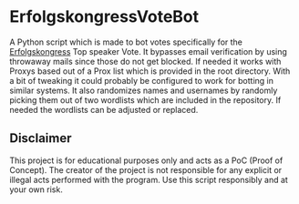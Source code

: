  # ErfolgskongressVoteBot
A Python script which is made to bot votes specifically for the [Erfolgskongress](https://www.erfolgskongress.de) Top speaker Vote. It bypasses email verification by using throwaway mails since those do not get blocked. If needed it works with Proxys based out of a Prox list which is provided in the root directory. With a bit of tweaking it could probably be configured to work for botting in similar systems. It also randomizes names and usernames by randomly picking them out of two wordlists which are included in the repository. If needed the wordlists can be adjusted or replaced.

## Disclaimer
This project is for educational purposes only and acts as a PoC (Proof of Concept). The creator of the project is not responsible for any explicit or illegal acts performed with the program. Use this script responsibly and at your own risk.
